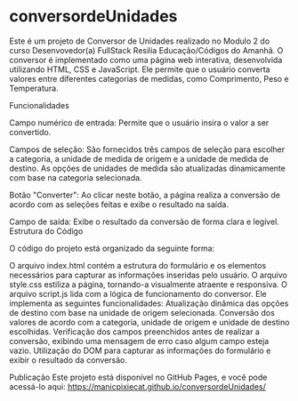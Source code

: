 # conversordeUnidades

Este é um projeto de Conversor de Unidades realizado no Modulo 2 do curso Desenvovedor(a) FullStack Resilia Educação/Códigos do Amanhã. O conversor é implementado como uma página web interativa, desenvolvida utilizando HTML, CSS e JavaScript. Ele permite que o usuário converta valores entre diferentes categorias de medidas, como Comprimento, Peso e Temperatura.

Funcionalidades

Campo numérico de entrada: Permite que o usuário insira o valor a ser convertido.

Campos de seleção: São fornecidos três campos de seleção para escolher a categoria, a unidade de medida de origem e a unidade de medida de destino. As opções de unidades de medida são atualizadas dinamicamente com base na categoria selecionada.

Botão "Converter": Ao clicar neste botão, a página realiza a conversão de acordo com as seleções feitas e exibe o resultado na saída.

Campo de saída: Exibe o resultado da conversão de forma clara e legível.
Estrutura do Código

O código do projeto está organizado da seguinte forma:

O arquivo index.html contém a estrutura do formulário e os elementos necessários para capturar as informações inseridas pelo usuário.
O arquivo style.css estiliza a página, tornando-a visualmente atraente e responsiva.
O arquivo script.js lida com a lógica de funcionamento do conversor. Ele implementa as seguintes funcionalidades:
Atualização dinâmica das opções de destino com base na unidade de origem selecionada.
Conversão dos valores de acordo com a categoria, unidade de origem e unidade de destino escolhidas.
Verificação dos campos preenchidos antes de realizar a conversão, exibindo uma mensagem de erro caso algum campo esteja vazio.
Utilização do DOM para capturar as informações do formulário e exibir o resultado da conversão.

Publicação
Este projeto está disponível no GitHub Pages, e você pode acessá-lo aqui: https://manicpixiecat.github.io/conversordeUnidades/
